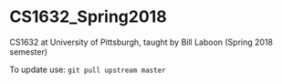 # CS1632_Spring2018
CS1632 at University of Pittsburgh, taught by Bill Laboon (Spring 2018 semester)

To update use: ```git pull upstream master```
